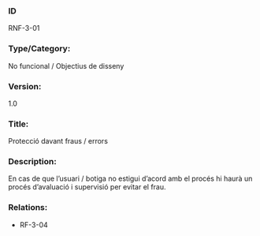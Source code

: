 ### ID
RNF-3-01
### Type/Category:
No funcional / Objectius de disseny
### Version:
1.0
### Title:
Protecció davant fraus / errors
### Description:
En cas de que l’usuari / botiga no estigui d’acord amb el procés hi haurà un procés d’avaluació i supervisió per evitar el frau.
### Relations:
* RF-3-04
